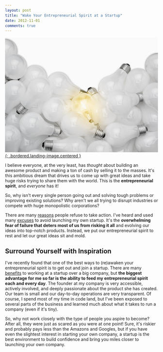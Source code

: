 ```yaml
---
layout: post
title: "Wake Your Entrepreneurial Spirit at a Startup"
date: 2012-11-01
comments: true
---
```


[![Lightbulbs](/assets/images/posts/lightbulbs.jpg){: .bordered.landing-image.centered }](/assets/images/posts/lightbulbs.jpg)

I believe everyone, at the very least, has *thought* about building an awesome product and making a ton of cash by selling it to the masses.  It's this ambitious dream that drives us to come up with great ideas and take huge risks trying to share them with the world. This is the **entrepreneurial spirit**, and *everyone* has it!

So, why isn't every single person going out and solving tough problems or improving existing solutions? Why aren't we all trying to disrupt industries or compete with huge monopolistic corporations?

There are many [reasons](http://www.thesojo.net/why-people-fear-taking-action/) people refuse to take action. I've heard and used many [excuses](http://www.inc.com/jeff-haden/15-worst-excuses-not-to-be-an-entrepreneur.html) to avoid launching my own startup. It's the **overwhelming fear of failure that deters most of us from risking it all** and evolving our ideas into top-notch products. Instead, we put our entrepreneurial spirit to rest and let our great ideas sit and mold.

## Surround Yourself with Inspiration

I've recently found that one of the best ways to (re)awaken your entrepreneurial spirit is to get out and join a startup. There are many [benefits](http://www.fastcompany.com/1824235/8-reasons-choose-startup-over-corporate-job) to working at a startup over a big company, but **the biggest advantage for me so far is the ability to feed my entrepreneurial spirit each and every day**. The founder at my company is very accessible, actively involved, and deeply passionate about the product she has created. Our team is small and our day-to-day operations are very transparent. Of course, I spend most of my time in code land, but I've been exposed to several parts of the business and learned much about what it takes to run a company (even if it's tiny).

So, why not work closely with the type of people you aspire to become?  After all, they were just as scared as you were at one point! Sure, it's riskier and probably pays less than the Amazons and Googles, but if you have even the slightest interest in starting your own company, a startup is the best environment to build confidence and bring you miles closer to launching your own company.

